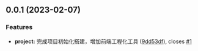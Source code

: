 ## 0.0.1 (2023-02-07)

### Features

- **project:** 完成项目初始化搭建，增加前端工程化工具 ([9dd53df](https://github.com/wongchisum/feed4me/commit/9dd53df7d71df94822dc8a657771607313dba2f6)), closes [#1](https://github.com/wongchisum/feed4me/issues/1)
